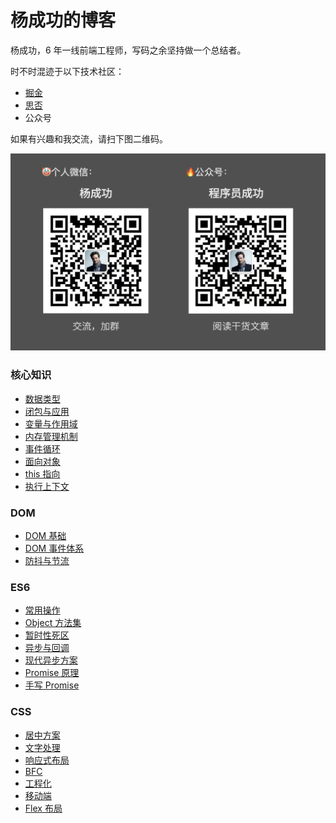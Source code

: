 # 杨成功的博客

杨成功，6 年一线前端工程师，写码之余坚持做一个总结者。

时不时混迹于以下技术社区：

- [掘金](https://juejin.cn/user/1169536100339101)
- [思否](https://segmentfault.com/u/ruidoc)
- 公众号

如果有兴趣和我交流，请扫下图二维码。

![](about-me.png)

### 核心知识

- [数据类型](docs/javascript/core/data-types.md)
- [闭包与应用](docs/javascript/core/closure-apply.md)
- [变量与作用域](docs/javascript/core/variable-scope.md)
- [内存管理机制](docs/javascript/core/memory-manage.md)
- [事件循环](docs/javascript/core/event-loop.md)
- [面向对象](docs/javascript/core/object-oriented.md)
- [this 指向](docs/javascript/core/this-point.md)
- [执行上下文](docs/javascript/core/execure-context.md)

### DOM

- [DOM 基础](docs/javascript/dom/dom-basic.md)
- [DOM 事件体系](docs/javascript/dom/dom-event.md)
- [防抖与节流](docs/javascript/dom/debounce-throttle.md)

### ES6

- [常用操作](docs/javascript/es6+/common-operation.md)
- [Object 方法集](docs/javascript/es6+/object-sets.md)
- [暂时性死区](docs/javascript/es6+/temporal-dead-zone.md)
- [异步与回调](docs/javascript/async/async-callback.md)
- [现代异步方案](docs/javascript/async/modern-scheme.md)
- [Promise 原理](docs/javascript/async/promise-principle.md)
- [手写 Promise](docs/javascript/async/write-promise.md)

### CSS

- [居中方案](docs/javascript/css/center-scheme.md)
- [文字处理](docs/javascript/css/text-process.md)
- [响应式布局](docs/javascript/css/responsive.md)
- [BFC](docs/javascript/css/BFC.md)
- [工程化](docs/javascript/css/engineering.md)
- [移动端](docs/javascript/css/mobile.md)
- [Flex 布局](docs/javascript/css/flex-layout.md)
